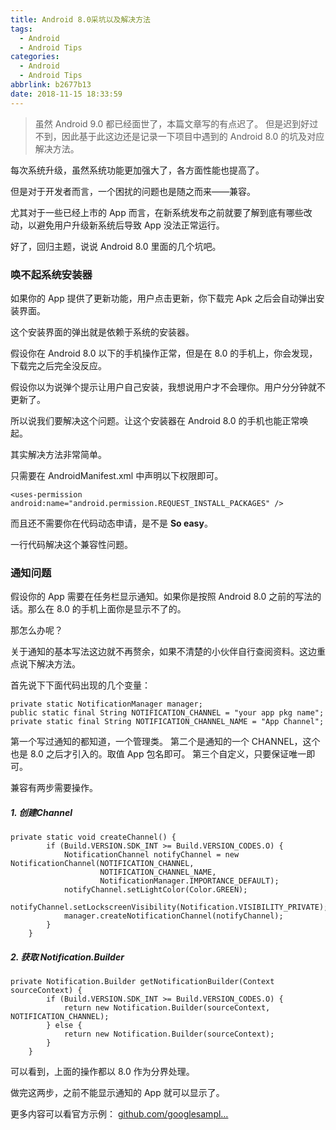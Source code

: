 ```yaml
---
title: Android 8.0采坑以及解决方法
tags:
  - Android
  - Android Tips
categories:
  - Android
  - Android Tips
abbrlink: b2677b13
date: 2018-11-15 18:33:59
---
```


> 虽然 Android 9.0 都已经面世了，本篇文章写的有点迟了。 但是迟到好过不到，因此基于此这边还是记录一下项目中遇到的 Android 8.0 的坑及对应解决方法。

每次系统升级，虽然系统功能更加强大了，各方面性能也提高了。

但是对于开发者而言，一个困扰的问题也是随之而来——兼容。

尤其对于一些已经上市的 App 而言，在新系统发布之前就要了解到底有哪些改动，以避免用户升级新系统后导致 App 没法正常运行。

好了，回归主题，说说 Android 8.0 里面的几个坑吧。

<!--more-->

### 唤不起系统安装器

如果你的 App 提供了更新功能，用户点击更新，你下载完 Apk 之后会自动弹出安装界面。

这个安装界面的弹出就是依赖于系统的安装器。

假设你在 Android 8.0 以下的手机操作正常，但是在 8.0 的手机上，你会发现，下载完之后完全没反应。

假设你以为说弹个提示让用户自己安装，我想说用户才不会理你。用户分分钟就不更新了。

所以说我们要解决这个问题。让这个安装器在 Android 8.0 的手机也能正常唤起。

其实解决方法非常简单。

只需要在 AndroidManifest.xml 中声明以下权限即可。

```
<uses-permission android:name="android.permission.REQUEST_INSTALL_PACKAGES" />
```

而且还不需要你在代码动态申请，是不是 **So easy**。

一行代码解决这个兼容性问题。

### 通知问题

假设你的 App 需要在任务栏显示通知。如果你是按照 Android 8.0 之前的写法的话。那么在 8.0 的手机上面你是显示不了的。

那怎么办呢？

关于通知的基本写法这边就不再赘余，如果不清楚的小伙伴自行查阅资料。这边重点说下解决方法。

首先说下下面代码出现的几个变量：

```
private static NotificationManager manager;
public static final String NOTIFICATION_CHANNEL = "your app pkg name";
private static final String NOTIFICATION_CHANNEL_NAME = "App Channel";
```

第一个写过通知的都知道，一个管理类。
 第二个是通知的一个 CHANNEL，这个也是 8.0 之后才引入的。取值 App 包名即可。
 第三个自定义，只要保证唯一即可。

兼容有两步需要操作。

##### 1. 创建Channel

```
private static void createChannel() {
        if (Build.VERSION.SDK_INT >= Build.VERSION_CODES.O) {
            NotificationChannel notifyChannel = new NotificationChannel(NOTIFICATION_CHANNEL,
                    NOTIFICATION_CHANNEL_NAME,
                    NotificationManager.IMPORTANCE_DEFAULT);
            notifyChannel.setLightColor(Color.GREEN);
            notifyChannel.setLockscreenVisibility(Notification.VISIBILITY_PRIVATE);
            manager.createNotificationChannel(notifyChannel);
        }
    }
```

##### 2. 获取 Notification.Builder

```
private Notification.Builder getNotificationBuilder(Context sourceContext) {
        if (Build.VERSION.SDK_INT >= Build.VERSION_CODES.O) {
            return new Notification.Builder(sourceContext, NOTIFICATION_CHANNEL);
        } else {
            return new Notification.Builder(sourceContext);
        }
    }
```

可以看到，上面的操作都以 8.0 作为分界处理。

做完这两步，之前不能显示通知的 App 就可以显示了。

更多内容可以看官方示例： [github.com/googlesampl…](https://github.com/googlesamples/android-NotificationChannels/)